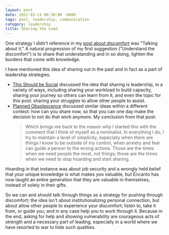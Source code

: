 ```yaml
---
layout: post
date: 2022-03-11 08:30:00 -0600
tags: post, leadership, communication
category: leadership
title: Sharing the Load
---
```


One strategy I didn't reference in my [post about discomfort](/2022/03/the-discomfort-zone) was "Talking about it." A natural progression of my first suggestion ("Understand the discomfort") is to share that understanding and in so doing, lighten the burdens that come with knowledge.

I have mentioned this idea of sharing out in the past and in fact as a part of leadership strategies.

- [This Should be Social](/2022/02/this-should-be-social) discussed the idea that sharing is leadership, in a variety of ways, including sharing your workload to build capacity, sharing your journey so others can learn from it, and even the topic for this post: sharing your struggles to allow other people to assist.
- [Planned Obsolescence](/2021/10/planned-obsolescence) discussed similar ideas within a different context: how can you share now, so that you can one day make the decision to not do that work anymore. My conclusion from that post:
	> Which brings me back to the reason why I started this with the comment that I think of myself as a minimalist. In everything I do, I try to maintain a level of simplicity, especially when there are things I know to be outside of my control, when anxiety and fear can guide a person to the wrong actions. Those are the times when we need people the most, not things; those are the times when we need to stop hoarding and start sharing.

Hoarding in that instance was about job security and a wrongly held belief that your unique knowledge is what makes you valuable, but Encanto has now taught an entire generation that they are valuable in themselves, instead of solely in their gifts.

So we can and should talk through things as a strategy for pushing through discomfort; the idea isn't about institutionalizing personal connection, but about allow other people to experience your discomfort; listen to, take it from, or guide you; and in any case help you to work through it. Because in the end, asking for help and showing vulnerability are courageous acts of strength and a necessary part of leading, especially in a world where we have resorted to war to hide such qualities.